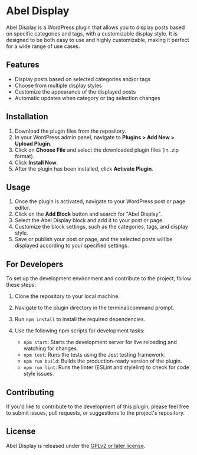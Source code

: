 # Abel Display

Abel Display is a WordPress plugin that allows you to display posts based on specific categories and tags, with a customizable display style. It is designed to be both easy to use and highly customizable, making it perfect for a wide range of use cases.

## Features

- Display posts based on selected categories and/or tags
- Choose from multiple display styles
- Customize the appearance of the displayed posts
- Automatic updates when category or tag selection changes

## Installation

1. Download the plugin files from the repository.
2. In your WordPress admin panel, navigate to **Plugins > Add New > Upload Plugin**.
3. Click on **Choose File** and select the downloaded plugin files (in .zip format).
4. Click **Install Now**.
5. After the plugin has been installed, click **Activate Plugin**.

## Usage

1. Once the plugin is activated, navigate to your WordPress post or page editor.
2. Click on the **Add Block** button and search for "Abel Display".
3. Select the Abel Display block and add it to your post or page.
4. Customize the block settings, such as the categories, tags, and display style.
5. Save or publish your post or page, and the selected posts will be displayed according to your specified settings.

## For Developers

To set up the development environment and contribute to the project, follow these steps:

1. Clone the repository to your local machine.
2. Navigate to the plugin directory in the terminal/command prompt.
3. Run `npm install` to install the required dependencies.
4. Use the following npm scripts for development tasks:

   - `npm start`: Starts the development server for live reloading and watching for changes.
   - `npm test`: Runs the tests using the Jest testing framework.
   - `npm run build`: Builds the production-ready version of the plugin.
   - `npm run lint`: Runs the linter (ESLint and stylelint) to check for code style issues.

## Contributing

If you'd like to contribute to the development of this plugin, please feel free to submit issues, pull requests, or suggestions to the project's repository.

## License

Abel Display is released under the [GPLv2 or later license](https://www.gnu.org/licenses/gpl-2.0.html).
